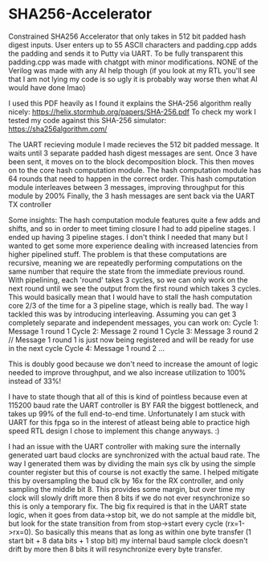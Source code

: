 # SHA256-Accelerator

Constrained SHA256 Accelerator that only takes in 512 bit padded hash digest inputs. User enters up to 55 ASCII characters and padding.cpp adds the padding and sends it to Putty via UART.
To be fully transparent this padding.cpp was made with chatgpt with minor modifications. NONE of the Verilog was made with any AI help though (if you look at my RTL you'll see that I am not lying my code is so ugly it is probably way worse then what AI would have done lmao)

I used this PDF heavily as I found it explains the SHA-256 algorithm really nicely:
https://helix.stormhub.org/papers/SHA-256.pdf
To check my work I tested my code against this SHA-256 simulator:
https://sha256algorithm.com/

The UART recieving module I made recieves the 512 bit padded message. It waits until 3 separate padded hash digest messages are sent. Once 3 have been sent, it moves on to the block decomposition block. This then moves on to the core hash computation module. The hash computation module has 64 rounds that need to happen in the correct order. This hash computation module interleaves between 3 messages, improving throughput for this module by 200%
Finally, the 3 hash messages are sent back via the UART TX controller

Some insights:
The hash computation module features quite a few adds and shifts, and so in order to meet timing closure I had to add pipeline stages. I ended up having 3 pipeline stages. I don't think I needed that many but I wanted to get some more experience dealing with increased latencies from higher pipelined stuff. The problem is that these computations are recursive, meaning we are repeatedly performing computations on the same number that require the state from the immediate previous round. With pipelining, each 'round' takes 3 cycles, so we can only work on the next round until we see the output from the first round which takes 3 cycles. This would basically mean that I would have to stall the hash computation core 2/3 of the time for a 3 pipeline stage, which is really bad. The way I tackled this was by introducing interleaving. Assuming you can get 3 completely separate and independent messages, you can work on:
Cycle 1: Message 1 round 1
Cycle 2: Message 2 round 1
Cycle 3: Message 3 round 2 // Message 1 round 1 is just now being registered and will be ready for use in the next cycle
Cycle 4: Message 1 round 2
...

This is doubly good because we don't need to increase the amount of logic needed to improve throughput, and we also increase utilization to 100% instead of 33%!

I have to state though that all of this is kind of pointless because even at 115200 baud rate the UART controller is BY FAR the biggest bottleneck, and takes up 99% of the full end-to-end time. Unfortunately I am stuck with UART for this fpga so in the interest of atleast being able to practice high speed RTL design I chose to implement this change anyways. :)

I had an issue with the UART controller with making sure the internally generated uart baud clocks are synchronized with the actual baud rate. The way I generated them was by dividing the main sys clk by using the simple counter register but this of course is not exactly the same. I helped mitigate this by oversampling the baud clk by 16x for the RX controller, and only sampling the middle bit 8. This provides some margin, but over time my clock will slowly drift more then 8 bits if we do not ever resynchronize so this is only a temporary fix.
The big fix required is that in the UART state logic, when it goes from data->stop bit, we do not sample at the middle bit, but look for the state transition from from stop->start every cycle (rx=1->rx=0). So basically this means that as long as within one byte transfer (1 start bit + 8 data bits + 1 stop bit) my internal baud sample clock doesn't drift by more then 8 bits it will resynchronize every byte transfer.
